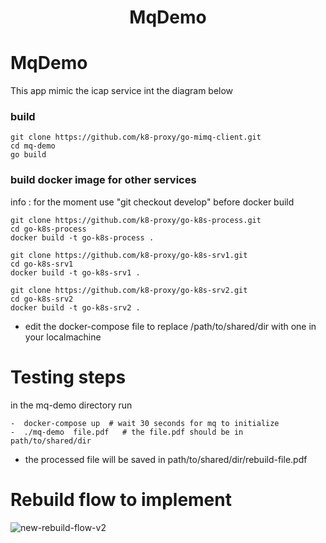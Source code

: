 <h1 align="center">MqDemo</h1>


# MqDemo

This app mimic  the icap service  int the diagram below 



###  build
```
git clone https://github.com/k8-proxy/go-mimq-client.git
cd mq-demo
go build
```

### build docker image for other services
info : for the moment use "git checkout develop" before docker build
```
git clone https://github.com/k8-proxy/go-k8s-process.git
cd go-k8s-process
docker build -t go-k8s-process .
```
```
git clone https://github.com/k8-proxy/go-k8s-srv1.git
cd go-k8s-srv1
docker build -t go-k8s-srv1 .
```
```
git clone https://github.com/k8-proxy/go-k8s-srv2.git
cd go-k8s-srv2
docker build -t go-k8s-srv2 .
```
- edit the docker-compose file to replace /path/to/shared/dir with one in your localmachine 

# Testing steps

in the mq-demo directory run 
  ```
-  docker-compose up  # wait 30 seconds for mq to initialize
-  ./mq-demo  file.pdf   # the file.pdf should be in  path/to/shared/dir
```
- the processed file will be saved in path/to/shared/dir/rebuild-file.pdf

# Rebuild flow to implement

![new-rebuild-flow-v2](https://github.com/k8-proxy/go-k8s-infra/raw/main/diagram/go-k8s-infra.png)

